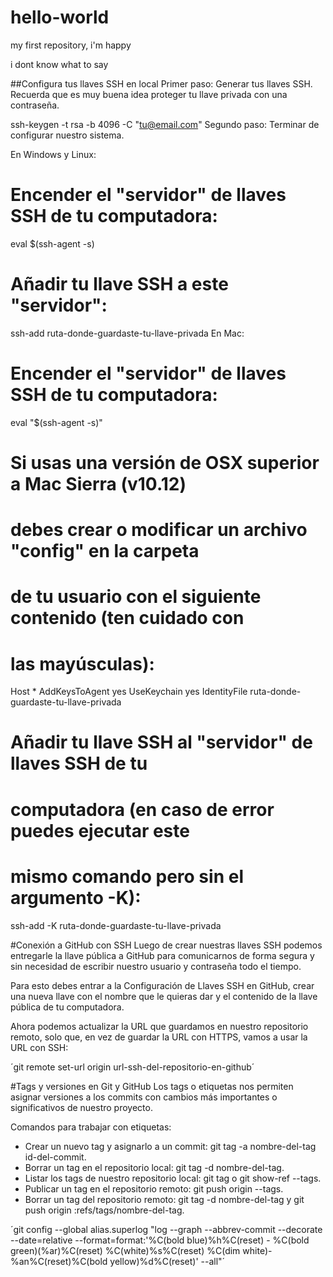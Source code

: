 # hello-world
my first repository, i'm happy

i dont know what to say

##Configura tus llaves SSH en local
Primer paso: Generar tus llaves SSH. Recuerda que es muy buena idea proteger tu llave privada con una contraseña.

ssh-keygen -t rsa -b 4096 -C "tu@email.com"
Segundo paso: Terminar de configurar nuestro sistema.

En Windows y Linux:

# Encender el "servidor" de llaves SSH de tu computadora:
eval $(ssh-agent -s)

# Añadir tu llave SSH a este "servidor":
ssh-add ruta-donde-guardaste-tu-llave-privada
En Mac:

# Encender el "servidor" de llaves SSH de tu computadora:
eval "$(ssh-agent -s)"

# Si usas una versión de OSX superior a Mac Sierra (v10.12)
# debes crear o modificar un archivo "config" en la carpeta
# de tu usuario con el siguiente contenido (ten cuidado con
# las mayúsculas):
Host *
        AddKeysToAgent yes
        UseKeychain yes
        IdentityFile ruta-donde-guardaste-tu-llave-privada

# Añadir tu llave SSH al "servidor" de llaves SSH de tu
# computadora (en caso de error puedes ejecutar este
# mismo comando pero sin el argumento -K):
ssh-add -K ruta-donde-guardaste-tu-llave-privada

#Conexión a GitHub con SSH
Luego de crear nuestras llaves SSH podemos entregarle la llave pública a GitHub para comunicarnos de forma segura y sin necesidad de escribir nuestro usuario y contraseña todo el tiempo.

Para esto debes entrar a la Configuración de Llaves SSH en GitHub, crear una nueva llave con el nombre que le quieras dar y el contenido de la llave pública de tu computadora.

Ahora podemos actualizar la URL que guardamos en nuestro repositorio remoto, solo que, en vez de guardar la URL con HTTPS, vamos a usar la URL con SSH:

´git remote set-url origin url-ssh-del-repositorio-en-github´

#Tags y versiones en Git y GitHub
Los tags o etiquetas nos permiten asignar versiones a los commits con cambios más importantes o significativos de nuestro proyecto.

Comandos para trabajar con etiquetas:

- Crear un nuevo tag y asignarlo a un commit: git tag -a nombre-del-tag id-del-commit.
- Borrar un tag en el repositorio local: git tag -d nombre-del-tag.
- Listar los tags de nuestro repositorio local: git tag o git show-ref --tags.
- Publicar un tag en el repositorio remoto: git push origin --tags.
- Borrar un tag del repositorio remoto: git tag -d nombre-del-tag y git push origin :refs/tags/nombre-del-tag.

´git config --global alias.superlog "log --graph --abbrev-commit --decorate --date=relative --format=format:'%C(bold blue)%h%C(reset) - %C(bold green)(%ar)%C(reset) %C(white)%s%C(reset) %C(dim white)- %an%C(reset)%C(bold yellow)%d%C(reset)' --all"´